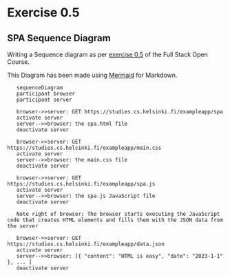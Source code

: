 # Exercise 0.5
## SPA Sequence Diagram

Writing a Sequence diagram as per [exercise 0.5](https://fullstackopen.com/en/part0/fundamentals_of_web_apps#exercises-0-1-0-6) of the Full Stack Open Course.

This Diagram has been made using [Mermaid](https://github.blog/2022-02-14-include-diagrams-markdown-files-mermaid/) for Markdown.


 ```mermaid
    sequenceDiagram
    participant browser
    participant server

    browser->>server: GET https://studies.cs.helsinki.fi/exampleapp/spa
    activate server
    server-->>browser: the spa.html file 
    deactivate server

    browser->>server: GET https://studies.cs.helsinki.fi/exampleapp/main.css
    activate server
    server-->>browser: the main.css file
    deactivate server

    browser->>server: GET https://studies.cs.helsinki.fi/exampleapp/spa.js
    activate server
    server-->>browser: the spa.js JavaScript file
    deactivate server
    
    Note right of browser: The browser starts executing the JavaScript code that creates HTML elements and fills them with the JSON data from the server

    browser->>server: GET https://studies.cs.helsinki.fi/exampleapp/data.json
    activate server
    server-->>browser: [{ "content": "HTML is easy", "date": "2023-1-1" }, ... ]
    deactivate server    

    
```
